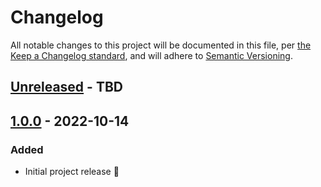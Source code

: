# Changelog

All notable changes to this project will be documented in this file, per [the Keep a Changelog standard](http://keepachangelog.com/), and will adhere to [Semantic Versioning](http://semver.org/).

## [Unreleased] - TBD

## [1.0.0] - 2022-10-14
### Added
- Initial project release 🎉

[Unreleased]: https://github.com/10up/action-pr-helper/compare/trunk...develop
[1.0.1]: https://github.com/10up/action-pr-helper/compare/1.0.0..1.0.1
[1.0.0]: https://github.com/10up/action-pr-helper/releases/tag/1.0.0